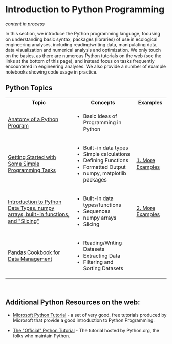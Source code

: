 # Introduction to Python Programming

*content in process*

In this section, we introduce the Python programming language, focusing on understanding basic syntax, packages (libraries) of use in ecological engineering analyses, including reading/writing data, manipulating data, data visualization and numerical analysis and optimization. We only touch on the basics, as there are numerous Python tutorials on the web (see the links at the bottom of this page), and instead focus on tasks frequently encountered in engineering analyses.  We also provide a number of example notebooks showing code usage in practice.


## Python Topics

<table>
<tr><th>Topic</th><th>Concepts</th><th>Examples</th></tr>
<tr>
<td><a href="0-Anatomy-of-a-Program.html">Anatomy of a Python Program</a></td>
<td><ul><li>Basic ideas of Programming in Python</li></ul></td>
<td></td>
</tr>

<tr>
<td><a href="1-Getting-Started.html">Getting Started with Some Simple Programming Tasks</a></td>
<td><ul><li>Built-in data types</li><li>Simple calculations</li><li>Defining Functions</li><li>Formatted Output</li><li>numpy, matplotlib packages</li></ul></td>
<td><a href="1.Examples.html">1. More Examples</a></td>
</tr>

<tr>
<td><a href="2-Data-Types-Ops-and-Slicing.html">Introduction to Python Data Types, numpy arrays, built-in functions, and "Slicing"</a></td>
<td><ul><li>Built-in data types/functions</li><li>Sequences</li><li>numpy arrays</li><li>Slicing</li></ul></td>
<td><a href="2.Examples.html">2. More Examples</a></td>
</tr>

<tr>
<td><a href="3-Pandas-Cookbook.html">Pandas Cookbook for Data Management</a></td>
<td><ul><li>Reading/Writing Datasets</li><li>Extracting Data</li><li>Filtering and Sorting Datasets</li></ul></td>
<td></td>
</tr>

</table>
<br/>




## Additional Python Resources on the web:

* [Microsoft Python Tutorial](https://docs.microsoft.come/en-us/learn/modules/intro-to-python) - a set of very good. free tutorials produced by Microsoft that provide a good introduction to Python Programming.
 
 * [The "Official" Python Tutorial](https://docs.python.org/3/tutorial) - The tutorial hosted by Python.org, the folks who maintain Python.
 
